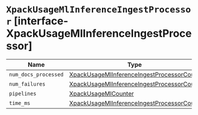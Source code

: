 # `XpackUsageMlInferenceIngestProcessor` [interface-XpackUsageMlInferenceIngestProcessor]

| Name | Type | Description |
| - | - | - |
| `num_docs_processed` | [XpackUsageMlInferenceIngestProcessorCount](./XpackUsageMlInferenceIngestProcessorCount.md) | &nbsp; |
| `num_failures` | [XpackUsageMlInferenceIngestProcessorCount](./XpackUsageMlInferenceIngestProcessorCount.md) | &nbsp; |
| `pipelines` | [XpackUsageMlCounter](./XpackUsageMlCounter.md) | &nbsp; |
| `time_ms` | [XpackUsageMlInferenceIngestProcessorCount](./XpackUsageMlInferenceIngestProcessorCount.md) | &nbsp; |
